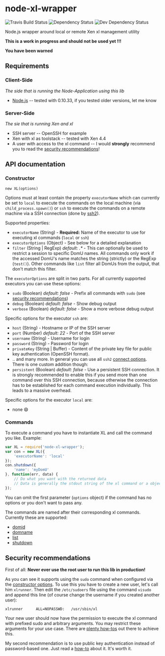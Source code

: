 # node-xl-wrapper

![Travis Build Status](https://travis-ci.org/benurb/node-xl-wrapper.svg?branch=master)
![Dependency Status](https://david-dm.org/benurb/node-xl-wrapper/status.svg)
![Dev Dependency Status](https://david-dm.org/benurb/node-xl-wrapper/dev-status.svg)

Node.js wrapper around local or remote Xen xl management utility

__This is a work in progress and should not be used yet !!!__

__You have been warned__

## Requirements
### Client-Side
_The side that is running the Node-Application using this lib_

- [Node.js](http://www.nodejs.org) -- tested with 0.10.33, if you tested older versions, let me know

### Server-Side
_The sie that is running Xen and xl_

- SSH server -- OpenSSH for example
- Xen with xl as toolstack -- tested with Xen 4.4
- A user with access to the xl command -- I would __strongly__ recommend you to read the [security recommendations](#security)!

## API documentation
### <a name="api-constructor">Constructor</a>
`new XL(options)`

Options must at least contain the property `executorName` which can currently be set to `local` to execute the commands
on the local machine (via `child_process.spawn()`) or `ssh` to execute the commands on a remote machine via a SSH
connection (done by [ssh2](https://github.com/mscdex/ssh2)).

Supported properties:

- `executorName` (String) - __Required:__ Name of the executor to use for executing xl commands (`local` or `ssh`)
- `executorOptions` (Object) - See below for a detailed explanation
- `filter` (String | RegExp) _default: .*_ - This can optionally be used to restrict a session to specific DomU names.
All commands only work if the accessed DomU's name matches the string (strictly) or the RegExp (`test()`). Other commands
like `list` filter all DomUs from the output, that don't match this filter.

The `executorOptions` are split in two parts. For all currently supported executors you can use these options:

- `sudo` (Boolean) _default: false_ - Prefix all commands with `sudo` (see [security recommendations](#security))
- `debug` (Boolean) _default: false_ - Show debug output
- `verbose` (Boolean) _default: false_ - Show a more verbose debug output

Specific options for the executor `ssh` are:

- `host` (String) - Hostname or IP of the SSH server
- `port` (Number) _default: 22_ - Port of the SSH server
- `username` (String) - Username for login
- `password` (String) - Password for login
- `privateKey` (String | Buffer) - Content of the private key file for public key authentication (OpenSSH format).
- .. and many more. In general you can use all `ssh2` [connect options](https://github.com/mscdex/ssh2#connection-methods). There is one
custom addition though:
- `persistent` (Boolean) _default: false_ - Use a persistent SSH connection. It is strongly recommended to enable this
if you send more than one command over this SSH connection, because otherwise the connection has to be established for
each command execution individually. This leads to a massive overhead.

Specific options for the executor `local` are:

- none :smile:

### Commands
To execute a command you have to instantiate XL and call the command you like.
Example:

```javascript
var XL = require('node-xl-wrapper');
var con = new XL({
    'executorName': 'local'
});
con.shutdown({
    'name': 'myDomU'
}, function(err, data) {
    // Do what you want with the returned data
    // Data is generally the stdout string of the xl command or a object (e.g. for list)
});
```

You can omit the first parameter (`options` object) if the command has no options or you don't want to pass any.

The commands are named after their corresponding xl commands. Currently these are supported:

- [domid](doc/commands.md#domid)
- [domname](doc/commands.md#domname)
- [list](doc/commands.md#list)
- [shutdown](doc/commands.md#shutdown)

## <a name="security">Security recommendations</a>
First of all: **Never ever use the root user to run this lib in production!**

As you can see it supports using the `sudo` command when configured via the [constructor options](#api-constructor).
To use this you have to create a new user, let's call him `xlrunner`. Then edit the `/etc/sudoers` file using the command
`visudo` and append this line (of course change the username if you created another user):

```
xlrunner      ALL=NOPASSWD:   /usr/sbin/xl
```

Your new user should now have the permission to execute the xl command with prefixed sudo and arbitrary arguments.
You may restrict these arguments for your use case. There are
[plenty how-tos](http://www.atrixnet.com/allow-an-unprivileged-user-to-run-a-certain-command-with-sudo/) out there to
achieve this.

My second recommendation is to use public key authentication instead of password-based one. Just read a
[how-to](http://stackoverflow.com/a/9095) about it. It's worth it.

